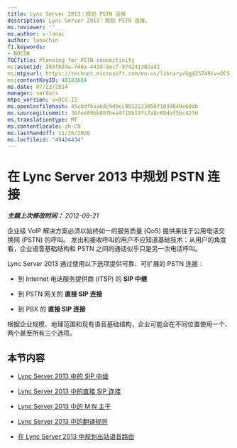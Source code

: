 ```yaml
---
title: Lync Server 2013：规划 PSTN 连接
description: Lync Server 2013：规划 PSTN 连接。
ms.reviewer: ''
ms.author: v-lanac
author: lanachin
f1.keywords:
- NOCSH
TOCTitle: Planning for PSTN connectivity
ms:assetid: 280f684a-740a-443d-8ecf-574241382a42
ms:mtpsurl: https://technet.microsoft.com/en-us/library/Gg425749(v=OCS.15)
ms:contentKeyID: 48183684
ms.date: 07/23/2014
manager: serdars
mtps_version: v=OCS.15
ms.openlocfilehash: 45c0df6aa6dc9d9cc8522223056f1834849e6ddb
ms.sourcegitcommit: 36fee89bb887bea4f18b19f17a8c69daf5bc423d
ms.translationtype: MT
ms.contentlocale: zh-CN
ms.lasthandoff: 11/26/2020
ms.locfileid: "49424434"
---
```

# <a name="planning-for-pstn-connectivity-in-lync-server-2013"></a>在 Lync Server 2013 中规划 PSTN 连接

<div data-xmlns="http://www.w3.org/1999/xhtml">

<div class="topic" data-xmlns="http://www.w3.org/1999/xhtml" data-msxsl="urn:schemas-microsoft-com:xslt" data-cs="https://msdn.microsoft.com/">

<div data-asp="https://msdn2.microsoft.com/asp">



</div>

<div id="mainSection">

<div id="mainBody">

<span> </span>

_**主题上次修改时间：** 2012-09-21_

企业级 VoIP 解决方案必须以始终如一的服务质量 (QoS) 提供来往于公用电话交换网 (PSTN) 的呼叫。 发出和接收呼叫的用户不应知道基础技术：从用户的角度看，企业语音基础结构和 PSTN 之间的通话似乎只是另一次电话呼叫。

Lync Server 2013 通过使用以下选项提供可靠、可扩展的 PSTN 连接：

  - 到 Internet 电话服务提供商 (ITSP) 的 **SIP 中继**

  - 到 PSTN 网关的 **直接 SIP 连接**

  - 到 PBX 的 **直接 SIP 连接**

根据企业规模、地理范围和现有语音基础结构，企业可能会在不同位置使用一个、两个甚至所有三个选项。

<div>

## <a name="in-this-section"></a>本节内容

  - [Lync Server 2013 中的 SIP 中继](lync-server-2013-sip-trunking.md)

  - [Lync Server 2013 中的直接 SIP 连接](lync-server-2013-direct-sip-connections.md)

  - [Lync Server 2013 中的 M:N 主干](lync-server-2013-m-n-trunk.md)

  - [Lync Server 2013 中的翻译规则](lync-server-2013-translation-rules.md)

  - [在 Lync Server 2013 中规划出站语音路由](lync-server-2013-planning-outbound-voice-routing.md)

</div>

</div>

<span> </span>

</div>

</div>

</div>

